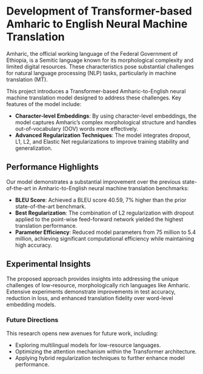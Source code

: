 # Development of Transformer-based Amharic to English Neural Machine Translation

Amharic, the official working language of the Federal Government of Ethiopia, is a Semitic language known for its morphological complexity and limited digital resources. These characteristics pose substantial challenges for natural language processing (NLP) tasks, particularly in machine translation (MT).

This project introduces a Transformer-based Amharic-to-English neural machine translation model designed to address these challenges. Key features of the model include:

- **Character-level Embeddings**: By using character-level embeddings, the model captures Amharic’s complex morphological structure and handles out-of-vocabulary (OOV) words more effectively.
- **Advanced Regularization Techniques**: The model integrates dropout, L1, L2, and Elastic Net regularizations to improve training stability and generalization.

## Performance Highlights

Our model demonstrates a substantial improvement over the previous state-of-the-art in Amharic-to-English neural machine translation benchmarks:

- **BLEU Score**: Achieved a BLEU score 40.59, 7% higher than the prior state-of-the-art benchmark.
- **Best Regularization**: The combination of L2 regularization with dropout applied to the point-wise feed-forward network yielded the highest translation performance.
- **Parameter Efficiency**: Reduced model parameters from 75 million to 5.4 million, achieving significant computational efficiency while maintaining high accuracy.

## Experimental Insights

The proposed approach provides insights into addressing the unique challenges of low-resource, morphologically rich languages like Amharic. Extensive experiments demonstrate improvements in test accuracy, reduction in loss, and enhanced translation fidelity over word-level embedding models.

### Future Directions

This research opens new avenues for future work, including:

- Exploring multilingual models for low-resource languages.
- Optimizing the attention mechanism within the Transformer architecture.
- Applying hybrid regularization techniques to further enhance model performance.
